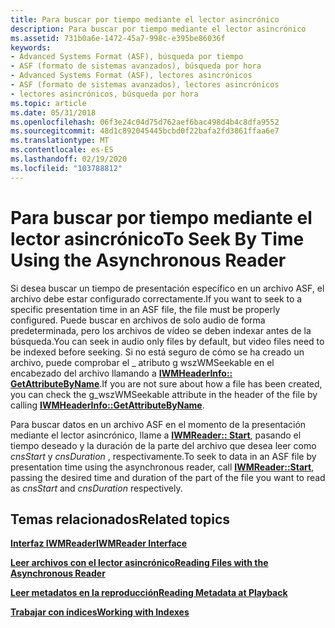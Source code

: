```yaml
---
title: Para buscar por tiempo mediante el lector asincrónico
description: Para buscar por tiempo mediante el lector asincrónico
ms.assetid: 731b0a6e-1472-45a7-998c-e395be86036f
keywords:
- Advanced Systems Format (ASF), búsqueda por tiempo
- ASF (formato de sistemas avanzados), búsqueda por hora
- Advanced Systems Format (ASF), lectores asincrónicos
- ASF (formato de sistemas avanzados), lectores asincrónicos
- lectores asincrónicos, búsqueda por hora
ms.topic: article
ms.date: 05/31/2018
ms.openlocfilehash: 06f3e24c04d75d762aef6bac498d4b4c8dfa9552
ms.sourcegitcommit: 48d1c892045445bcbd0f22bafa2fd3861ffaa6e7
ms.translationtype: MT
ms.contentlocale: es-ES
ms.lasthandoff: 02/19/2020
ms.locfileid: "103788812"
---
```

# <a name="to-seek-by-time-using-the-asynchronous-reader"></a><span data-ttu-id="c1aaf-108">Para buscar por tiempo mediante el lector asincrónico</span><span class="sxs-lookup"><span data-stu-id="c1aaf-108">To Seek By Time Using the Asynchronous Reader</span></span>

<span data-ttu-id="c1aaf-109">Si desea buscar un tiempo de presentación específico en un archivo ASF, el archivo debe estar configurado correctamente.</span><span class="sxs-lookup"><span data-stu-id="c1aaf-109">If you want to seek to a specific presentation time in an ASF file, the file must be properly configured.</span></span> <span data-ttu-id="c1aaf-110">Puede buscar en archivos de solo audio de forma predeterminada, pero los archivos de vídeo se deben indexar antes de la búsqueda.</span><span class="sxs-lookup"><span data-stu-id="c1aaf-110">You can seek in audio only files by default, but video files need to be indexed before seeking.</span></span> <span data-ttu-id="c1aaf-111">Si no está seguro de cómo se ha creado un archivo, puede comprobar el \_ atributo g wszWMSeekable en el encabezado del archivo llamando a [**IWMHeaderInfo:: GetAttributeByName**](/previous-versions/windows/desktop/api/Wmsdkidl/nf-wmsdkidl-iwmheaderinfo-getattributebyname).</span><span class="sxs-lookup"><span data-stu-id="c1aaf-111">If you are not sure about how a file has been created, you can check the g\_wszWMSeekable attribute in the header of the file by calling [**IWMHeaderInfo::GetAttributeByName**](/previous-versions/windows/desktop/api/Wmsdkidl/nf-wmsdkidl-iwmheaderinfo-getattributebyname).</span></span>

<span data-ttu-id="c1aaf-112">Para buscar datos en un archivo ASF en el momento de la presentación mediante el lector asincrónico, llame a [**IWMReader:: Start**](/previous-versions/windows/desktop/api/Wmsdkidl/nf-wmsdkidl-iwmreader-start), pasando el tiempo deseado y la duración de la parte del archivo que desea leer como *cnsStart* y *cnsDuration* , respectivamente.</span><span class="sxs-lookup"><span data-stu-id="c1aaf-112">To seek to data in an ASF file by presentation time using the asynchronous reader, call [**IWMReader::Start**](/previous-versions/windows/desktop/api/Wmsdkidl/nf-wmsdkidl-iwmreader-start), passing the desired time and duration of the part of the file you want to read as *cnsStart* and *cnsDuration* respectively.</span></span>

## <a name="related-topics"></a><span data-ttu-id="c1aaf-113">Temas relacionados</span><span class="sxs-lookup"><span data-stu-id="c1aaf-113">Related topics</span></span>

<dl> <dt>

[<span data-ttu-id="c1aaf-114">**Interfaz IWMReader**</span><span class="sxs-lookup"><span data-stu-id="c1aaf-114">**IWMReader Interface**</span></span>](/previous-versions/windows/desktop/api/wmsdkidl/nn-wmsdkidl-iwmreader)
</dt> <dt>

[<span data-ttu-id="c1aaf-115">**Leer archivos con el lector asincrónico**</span><span class="sxs-lookup"><span data-stu-id="c1aaf-115">**Reading Files with the Asynchronous Reader**</span></span>](reading-files-with-the-asynchronous-reader.md)
</dt> <dt>

[<span data-ttu-id="c1aaf-116">**Leer metadatos en la reproducción**</span><span class="sxs-lookup"><span data-stu-id="c1aaf-116">**Reading Metadata at Playback**</span></span>](reading-metadata-at-playback.md)
</dt> <dt>

[<span data-ttu-id="c1aaf-117">**Trabajar con índices**</span><span class="sxs-lookup"><span data-stu-id="c1aaf-117">**Working with Indexes**</span></span>](working-with-indexes.md)
</dt> </dl>

 

 




